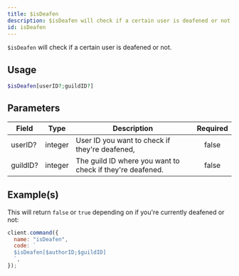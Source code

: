 ```yaml
---
title: $isDeafen
description: $isDeafen will check if a certain user is deafened or not.
id: isDeafen
---
```


`$isDeafen` will check if a certain user is deafened or not.

## Usage

```php
$isDeafen[userID?;guildID?]
```

## Parameters

| Field    | Type    | Description                                               | Required |
| -------- | ------- | --------------------------------------------------------- | :------: |
| userID?  | integer | User ID you want to check if they're deafened,            |  false   |
| guildID? | integer | The guild ID where you want to check if they're deafened. |  false   |

## Example(s)

This will return `false` or `true` depending on if you're currently deafened or not:

```javascript
client.command({
  name: "isDeafen",
  code: `
  $isDeafen[$authorID;$guildID]
  `,
});
```

